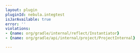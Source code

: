 ```yaml
---
layout: plugin
pluginId: nebula.integtest
isJarAvailable: true
error: ''
violations:
- {name: org/gradle/internal/reflect/Instantiator}
- {name: org/gradle/api/internal/project/ProjectInternal}

---
```

